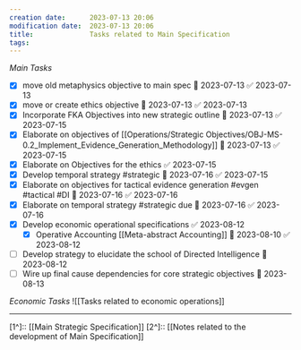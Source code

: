 ```yaml
---
creation date:		2023-07-13 20:06
modification date:	2023-07-13 20:06
title: 				Tasks related to Main Specification
tags:
---
```

*Main Tasks*
- [x] move old metaphysics objective to main spec 📅 2023-07-13 ✅ 2023-07-13
- [x] move or create ethics objective 📅 2023-07-13 ✅ 2023-07-13
- [x] Incorporate FKA Objectives into new strategic outline 📅 2023-07-13 ✅ 2023-07-15
- [x] Elaborate on objectives of [[Operations/Strategic Objectives/OBJ-MS-0.2_Implement_Evidence_Generation_Methodology]] 📅 2023-07-13 ✅ 2023-07-15
- [x] Elaborate on Objectives for the ethics ✅ 2023-07-15
- [x] Develop temporal strategy #strategic 📅 2023-07-16 ✅ 2023-07-15
- [x] Elaborate on objectives for tactical evidence generation #evgen #tactical #DI 📅 2023-07-16 ✅ 2023-07-16
- [x] Elaborate on temporal strategy #strategic due 📅 2023-07-16 ✅ 2023-07-16
- [x] Develop economic operational specifications ✅ 2023-08-12
	- [x] Operative Accounting [[Meta-abstract Accounting]] 📅 2023-08-10 ✅ 2023-08-12
- [ ] Develop strategy to elucidate the school of Directed Intelligence 📅 2023-08-12
- [ ] Wire up final cause dependencies for core strategic objectives 📅 2023-08-13 

*Economic Tasks*
![[Tasks related to economic operations]]

---
[1^]:: [[Main Strategic Specification]]
[2^]:: [[Notes related to the development of Main Specification]]
